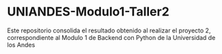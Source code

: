 # UNIANDES-Modulo1-Taller2
Este repositorio consolida el resultado obtenido al realizar el proyecto 2, correspondiente al Modulo 1 de Backend con Python de la Universidad de los Andes
